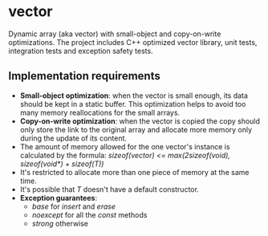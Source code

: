 # vector

Dynamic array (aka vector) with small-object and copy-on-write optimizations. 
The project includes C++ optimized vector library, unit tests, integration tests and exception safety tests.

## Implementation requirements

* __Small-object optimization__: when the vector is small enough, its data should be kept in a static buffer. This optimization helps to avoid too many memory reallocations for the small arrays.
* __Copy-on-write optimization__: when the vector is copied the copy should only store the link to the original array and allocate more memory only during the update of its content.
* The amount of memory allowed for the one vector's instance is calculated by the formula: _sizeof(vector<T>) <= max(2*sizeof(void*), sizeof(void*) + sizeof(T))_
* It's restricted to allocate more than one piece of memory at the same time.
* It's possible that $T$ doesn't have a default constructor. 
* __Exception guarantees__: 
	* _base_ for _insert_ and _erase_
	* _noexcept_ for all the _const_ methods
	* _strong_ otherwise

